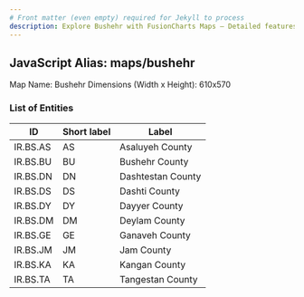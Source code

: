 ```yaml
---
# Front matter (even empty) required for Jekyll to process
description: Explore Bushehr with FusionCharts Maps – Detailed features for seamless integration. Try now & enhance your data visualization today! 
---
```


## JavaScript Alias: maps/bushehr

Map Name: Bushehr
Dimensions (Width x Height): 610x570





### List of Entities

ID | Short label | Label
---|---|---|
IR.BS.AS|AS|Asaluyeh County
IR.BS.BU|BU|Bushehr County
IR.BS.DN|DN|Dashtestan County
IR.BS.DS|DS|Dashti County
IR.BS.DY|DY|Dayyer County
IR.BS.DM|DM|Deylam County
IR.BS.GE|GE|Ganaveh County
IR.BS.JM|JM|Jam County
IR.BS.KA|KA|Kangan County
IR.BS.TA|TA|Tangestan County